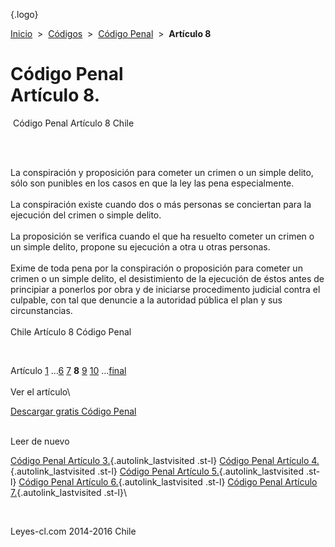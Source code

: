 <div class="wrapper">

[](/index.htm){.logo}
<div class="breadcrumbs">

[Inicio](/index.htm)  &gt;  [Códigos](/codigos.htm)  &gt;  [Código
Penal](/codigo_penal.htm "Código Penal")  &gt;  **Artículo 8**

</div>

<div class="middle">

<div class="container">

Código Penal\
Artículo 8.
=============

<div id="goser">

</div>

﻿
Código Penal Artículo 8 Chile

\
﻿
<div id="squareAds">

</div>

<div id="statya">

La conspiración y proposición para cometer un crimen o un simple delito,
sólo son punibles en los casos en que la ley las pena especialmente.\
\
La conspiración existe cuando dos o más personas se conciertan para la
ejecución del crimen o simple delito.\
\
La proposición se verifica cuando el que ha resuelto cometer un crimen o
un simple delito, propone su ejecución a otra u otras personas.\
\
Exime de toda pena por la conspiración o proposición para cometer un
crimen o un simple delito, el desistimiento de la ejecución de éstos
antes de principiar a ponerlos por obra y de iniciarse procedimento
judicial contra el culpable, con tal que denuncie a la autoridad pública
el plan y sus circunstancias.\
\
Chile Artículo 8 Código Penal

</div>

﻿
<div id="ads1">

</div>

<div class="breadstat">

Artículo
[1](/codigo_penal/1.htm) ...[6](/codigo_penal/6.htm) [7](/codigo_penal/7.htm) **8** [9](/codigo_penal/9.htm) [10](/codigo_penal/10.htm) ...[final](/codigo_penal/final.htm) \
\
Ver el artículo\

</div>

[Descargar gratis Código
Penal](/codigo_penal/download.htm "Descargar gratis Código Penal") ﻿
<div style="clear: left">

</div>

\
Leer de nuevo

[Código Penal Artículo 3.](/codigo_penal/3.htm){.autolink_lastvisited
.st-l} [Código Penal Artículo
4.](/codigo_penal/4.htm){.autolink_lastvisited .st-l} [Código Penal
Artículo 5.](/codigo_penal/5.htm){.autolink_lastvisited .st-l} [Código
Penal Artículo 6.](/codigo_penal/6.htm){.autolink_lastvisited .st-l}
[Código Penal Artículo 7.](/codigo_penal/7.htm){.autolink_lastvisited
.st-l}\

</div>

﻿
<div id="LeftAds">

</div>

</div>

Leyes-cl.com 2014-2016 Chile

</div>
